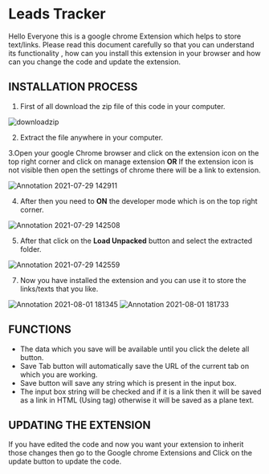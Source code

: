 # Leads Tracker

Hello Everyone this is a google chrome Extension which helps to store text/links. Please read this document carefully so that you can understand its functionality , how can you install this extension in your browser and how can you change the code and update the extension.

## INSTALLATION PROCESS

1. First of all download the zip file of this code in your computer.

![downloadzip](https://user-images.githubusercontent.com/77968856/127467127-f69dea07-d183-4ee2-98f4-1b57c25ffd9f.jpg)


2. Extract the file anywhere in your computer.

3.Open your google Chrome browser and click on the extension icon on the top right corner and click on manage extension **OR** If the extension icon is not visible then open the settings of chrome there will be a link to extension.

![Annotation 2021-07-29 142911](https://user-images.githubusercontent.com/77968856/127480185-3caba116-83a3-4f7b-88b7-28430e9ea26b.jpg)


4. After then you need to **ON** the developer mode which is on the top right corner.

![Annotation 2021-07-29 142508](https://user-images.githubusercontent.com/77968856/127480472-0c49e3db-735b-404b-9c9b-aa3f06ac9c71.jpg)

5. After that click on the **Load Unpacked** button and select the extracted folder.

![Annotation 2021-07-29 142559](https://user-images.githubusercontent.com/77968856/127480831-dac28751-b9ba-45a9-897c-533de80a3dcf.jpg)


7. Now you have installed the extension and you can use it to store the links/texts that you like.

![Annotation 2021-08-01 181345](https://user-images.githubusercontent.com/77968856/127771362-7f9fdc16-033d-45ea-a86b-a05e1591df50.jpg)
![Annotation 2021-08-01 181733](https://user-images.githubusercontent.com/77968856/127771446-16656e94-3f35-4491-9275-0aac67af7be9.jpg)



## FUNCTIONS

* The data which you save will be available until you click the delete all button.
* Save Tab button will automatically save the URL of the current tab on which you are working.
* Save button will save any string which is present in the input box.
* The input box string will be checked and if it is a link then it will be saved as a link in HTML (Using <a> tag) otherwise it will be saved as a plane text.

## UPDATING THE EXTENSION
  
If you have edited the code and now you want your extension to inherit those changes then go to the Google chrome Extensions and Click on the update button to update the code.

